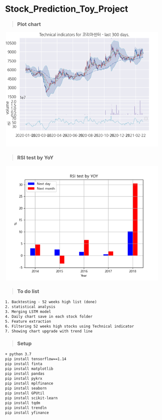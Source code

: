 # Stock_Prediction_Toy_Project
>### Plot chart
<p align="center">
  <img src="results/코리아센터.png" width="500"/>
</p>

>### RSI test by YoY
<p align="center">
  <img src="results/rsi_year_results.png" width="500"/>
</p>

>### To do list
```
1. Backtesting - 52 weeks high list (done)
2. statistical analysis
3. Merging LSTM model
4. Daily chart save in each stock folder
5. Feature extraction
6. Filtering 52 weeks high stocks using Technical indicator
7. Showing chart upgrade with trend line
```

>### Setup
```
+ python 3.7
pip install tensorflow==1.14
pip install finta 
pip install matplotlib
pip install pandas 
pip install pykrx 
pip install mplfinance
pip install seaborn 
pip install GPUtil 
pip install scikit-learn 
pip install tqdm
pip install trendln
pip install yfinance

```
